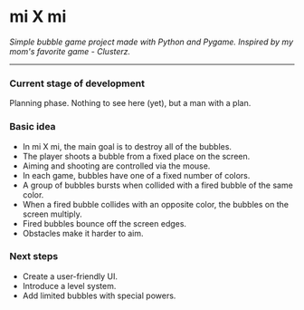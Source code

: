 # mi X mi
*Simple bubble game project made with Python and Pygame.*
*Inspired by my mom's favorite game - Clusterz.*

---

### Current stage of development
Planning phase. Nothing to see here (yet), but a man with a plan.

### Basic idea
* In mi X mi, the main goal is to destroy all of the bubbles.
* The player shoots a bubble from a fixed place on the screen.
* Aiming and shooting are controlled via the mouse.
* In each game, bubbles have one of a fixed number of colors.
* A group of bubbles bursts when collided with a fired bubble of the same color.
* When a fired bubble collides with an opposite color, the bubbles on the screen multiply.
* Fired bubbles bounce off the screen edges.
* Obstacles make it harder to aim.

### Next steps
* Create a user-friendly UI.
* Introduce a level system.
* Add limited bubbles with special powers.
